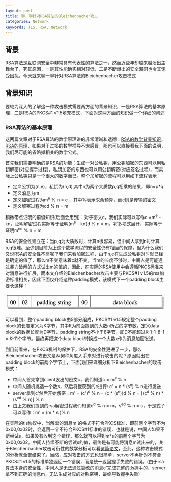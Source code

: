 ```yaml
---
layout: post
title: 聊一聊针对RSA算法的Bleichenbacher攻击
categories: Network
keywords: TLS, RSA, Network
---
```


## 背景       
RSA算法是互联网安全中非常具有代表性的算法之一，然而近些年却越来越淡出主舞台了，究其原因，一是其性能确实相对较低，二是不断爆出的安全漏洞也令其饱受困扰，今天就来聊一聊针对RSA算法的Bleichenbacher攻击模式


## 背景知识
要较为深入的了解这一种攻击模式需要两方面的背景知识，一是RSA算法的基本原理，二是RSA的PKCS#1 v1.5填充模式，下面对这两方面的知识做一个详细的阐述

### RSA算法的基本原理
这两篇文章对于RSA算法的数学原理讲的非常清晰和透彻：[RSA的数学背景知识](http://www.ruanyifeng.com/blog/2013/06/rsa_algorithm_part_one.html)，[RSA的原理](http://www.ruanyifeng.com/blog/2013/07/rsa_algorithm_part_two.html)，如果对于过多的数学推导不太感冒，那也可以直接看我下面的说明，我们尽可能的省略掉相关的数学公式。

首先我们需要明确的是RSA的功能：生成一对公私钥，用公钥加密的东西可以用私钥解密(对应握手过程)，私钥加密的东西也可以用公钥解密(对应签名过程)，而实际上公私钥只是一个很大的数字而已。整个加解密的流程可以用如下流程表示：

- 定义公钥为(n,e)，私钥为(n,d),其中n为两个大质数p,q相乘的结果，即n=p*q
- 定义消息为m
- 定义加密过程为m<sup>e</sup>  %  n = c ，其中%表示求余预算，而c则是传输的密文
- 定义解密过程为cd  %  n = m

稍微带点证明的前缀知识(后面会用到)：对于密文c，我们实际可以写作c =m<sup>e</sup> - kn，证明解密过程实际等于证明(m<sup>e</sup> - kn)d % n = m，将多项式展开，实际等于证明m<sup>ed</sup> % n = m

RSA的安全性建立在：当p,q为大质数时，计算n很容易，但中间人拿到n时计算p,q很难。至少到目前为止这个数学流程的安全性仍有相当的保障，但为什么我们又说RSA的安全性不高呢？我们来看加密过程，由于n,e在生成公私钥对时就已经是确定的值了，那么m不变意味着c就不变，当m的长度不够时，中间人是可能通过暴力破解的方式试出m的值的，因此，在实际的RSA使用中会遵循PKCS标准来对消息进行扩展，而本文介绍的Bleichenbacher攻击主要与PKCS#1 v1.5的rsa加密标准相关，因此下面仅介绍这种padding模式，该模式下一个padding block主要长这样：

![](/images/self-drawn/rsa_attack/padding.png)

可以看到，整个padding block由5部分组成，PKCS#1 v1.5规定整个padding block的长度定义为K字节，其中K为前面提到的大数n所占的字节数，定义data block的数据长度为D字节，padding string不小于8字节，即D不能超过K-1-1-8-1 = K-11个字节。最终再把这个data block转换成一个大数x作为消息加密发送。

到目前看来，在PKCS机制的保护下，RSA的安全性更进了一步，那么Bleichenbacher攻击又是从何种角度入手来对进行攻击的呢？原因就出在padding block的前两个字节上，下面我们来详细分析下Bleichenbacher的攻击模式：

- 中间人首先拿到client发出的密文c，我们知道c = m<sup>e</sup> % n
- 中间人随机挑选一个数s，然后将截获到的c进行: c' = c * (s<sup>e</sup>) % n进行发送
- server拿到c'然后开始解密：m' = (c')<sup>d</sup> % n = (c * (s<sup>e</sup>))d % n = [(c<sup>d</sup> % n) * (s<sup>ed</sup> % n)] % n
- 由上文我们提到的rsa解密过程我们知道c<sup>d</sup> % n = m，s<sup>ed</sup> % n = s，于是式子可以写作：m' = (m * s )% n

在实际的tls协议中，当解出的消息m'的格式不符合PKCS标准，即前两个字节不为0x00,0x02时，会返回一个不符合PKCS#1标准的错误，也就是说，中间人如果不断尝试s，如果没有收到这个错误，那么就可以得到m*s的前两个字节为0x00,0x02。中间人持续不断的尝试s的值，最终是有可能将消息m试出来的，关于Bleichenbacher攻击可行性的数学分析可以看[这篇论文](https://archiv.infsec.ethz.ch/education/fs08/secsem/Bleichenbacher98.pdf)，至此，这种攻击模式的分析就全部结束了。当然，应对攻击的方式也很简单，server不再针对不符合PKCS#1 v1.5的标准单独返回一个错误，而是统一返回握手失败的错误。(由于rsa算法本身的安全性，中间人是无法通过篡改的消息c'完成完整的tls握手的，server拿不到正确的消息m，无法生成对应的对称密钥，最终导致握手失败)